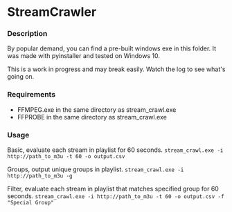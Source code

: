 # StreamCrawler

### Description
By popular demand, you can find a pre-built windows exe in this folder.  It was made with pyinstaller and tested on Windows 10.

This is a work in progress and may break easily.  Watch the log to see what's going on.

### Requirements
* FFMPEG.exe in the same directory as stream_crawl.exe
* FFPROBE in the same directory as stream_crawl.exe

### Usage
Basic, evaluate each stream in playlist for 60 seconds.
`stream_crawl.exe -i http://path_to_m3u -t 60 -o output.csv`

Groups, output unique groups in playlist.
`stream_crawl.exe -i http://path_to_m3u -g`

Filter, evaluate each stream in playlist that matches specified group for 60 seconds.
`stream_crawl.exe -i http://path_to_m3u -t 60 -o output.csv -f "Special Group"`
